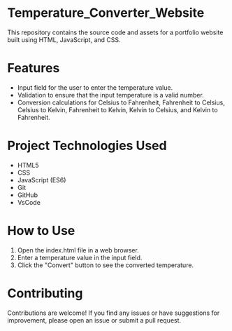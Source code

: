 
# Temperature_Converter_Website
This repository contains the source code and assets for a portfolio website built using HTML, JavaScript, and CSS.

# Features
* Input field for the user to enter the temperature value.
* Validation to ensure that the input temperature is a valid number.
* Conversion calculations for Celsius to Fahrenheit, Fahrenheit to Celsius, Celsius to Kelvin, Fahrenheit to Kelvin, Kelvin to Celsius, and Kelvin to Fahrenheit.
  
# Project Technologies Used
* HTML5
* CSS
* JavaScript (ES6)
* Git
* GitHub
* VsCode
 
# How to Use
1. Open the index.html file in a web browser.
2. Enter a temperature value in the input field.
3. Click the "Convert" button to see the converted temperature.

# Contributing
Contributions are welcome! If you find any issues or have suggestions for improvement, please open an issue or submit a pull request.
